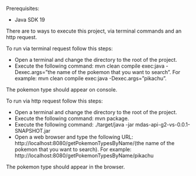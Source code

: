 Prerequisites:
- Java SDK 19

There are to ways to execute this project, via terminal commands and an http request.
  
To run via terminal request follow this steps:
  - Open a terminal and change the directory to the root of the project.
  - Execute the following command: mvn clean compile exec:java -Dexec.args=”the name of the pokemon that you want to search”. For example: mvn clean compile exec:java -Dexec.args=”pikachu”.

The pokemon type should appear on console.

To run via http request follow this steps:
-  Open a terminal and change the directory to the root of the project.
-  Execute the following command: mvn package.
- Execute the following command: ./target/java -jar mdas-api-g2-vs-0.0.1-SNAPSHOT.jar
- Open a web browser and type the following URL: http://localhost:8080/getPokemonTypesByName/(the name of the pokemon that you want to search). For example: http://localhost:8080/getPokemonTypesByName/pikachu
  
The pokemon type should appear in the browser.
